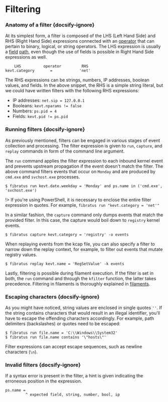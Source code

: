 # Filtering

### Anatomy of a filter {docsify-ignore}

At its simplest form, a filter is composed of the LHS (Left Hand Side) and RHS (Right Hand Side) expressions connected with an [operator](/filters/operators) that can pertain to binary, logical, or string operators. The LHS expression is usually a [field](/filters/fields) [path](/filters/paths), even though the use of fields is possible in Right Hand Side expressions as well.

```
    LHS          operator         RHS
kevt.category       =            'net'
```

The RHS expressions can be strings, numbers, IP addresses, boolean values, and fields. In the above snippet, the RHS is a simple string literal, but we could have written filters with the following RHS expressions:

- IP addresses: `net.sip = 127.0.0.1`
- Booleans: `kevt.nparams != false`
- Numbers: `ps.pid = 4`
- Fields: `kevt.pid != ps.pid`

### Running filters {docsify-ignore}

As previously mentioned, filters can be engaged in various stages of event collection and processing. The filter expression is given  to `run`, `capture`, and `replay` commands in form of the command line argument.

The `run` command applies the filter expression to each inbound kernel event and prevents upstream propagation if the event doesn't match the filter. The above command filters events that occur on `Monday` and are produced by `cmd.exe` and `svchost.exe` processes.

```
$ fibratus run kevt.date.weekday = 'Monday' and ps.name in ('cmd.exe', 'svchost.exe')
```

!> If you're using PowerShell, it is necessary to enclose the entire filter expression in quotes. For example, `fibratus run "kevt.category = 'net'"`


In a similar fashion, the `capture` command only dumps events that match the provided filter. In this case, the capture would boil down to  `registry` kernel events.

```
$ fibratus capture kevt.category = 'registry' -o events
```

When replaying events from the kcap file, you can also specify a filter to narrow down the replay context, for example, to filter out events that mutate registry values.

```
$ fibratus replay kevt.name = 'RegSetValue' -k events
```

Lastly, filtering is possible during filament execution. If the filter is set in both, the `run` command and through the `kfilter` function, the latter takes precedence. Filtering in filaments is thoroughly explained in [filaments](/filaments/introduction).

### Escaping characters {docsify-ignore}

As you might have noticed, string values are enclosed in single quotes `''`. If the string contains characters that would result in an illegal identifier, you'll have to escape the offending characters accordingly. For example, path delimiters (backslashes) or quotes need to be escaped:

```
$ fibratus run file.name = 'C:\\Windows\\System32'
$ fibratus run file.name contains '\"hosts\"'
```

Filter expressions can accept escape sequences, such as newline characters (`\n`).

### Invalid filters {docsify-ignore}

If a syntax error is present in the filter, a hint is given indicating the erroneous position in the expression.  

```
ps.name =          
         ^ expected field, string, number, bool, ip
```
